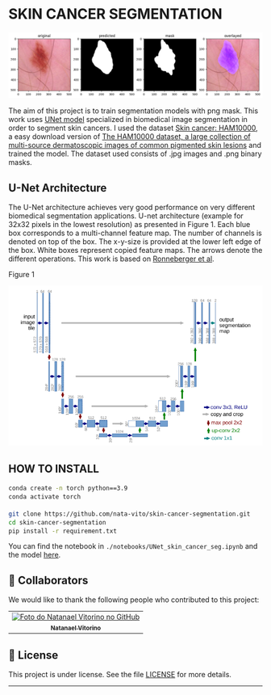 # SKIN CANCER SEGMENTATION

![alt text](./assets/results.png)

The aim of this project is to train segmentation models with png mask. This work uses [UNet model](https://arxiv.org/pdf/1505.04597) specialized in biomedical image segmentation in order to segment skin cancers. I used the dataset [Skin cancer: HAM10000](https://www.kaggle.com/datasets/surajghuwalewala/ham1000-segmentation-and-classification/data), a easy download version of [The HAM10000 dataset, a large collection of multi-source dermatoscopic images of common pigmented skin lesions](https://doi.org/10.7910/DVN/DBW86T) and trained the model. The dataset used consists of .jpg images and .png binary masks.


## U-Net Architecture

The U-Net architecture achieves very good performance on very different biomedical segmentation applications. U-net architecture (example for 32x32 pixels in the lowest resolution) as presented in Figure 1. Each blue box corresponds to a multi-channel feature map. The number of channels is denoted on top of the box. The x-y-size is provided at the lower left edge of the box. White boxes represent copied feature maps. The arrows denote the different operations. This work is based on [Ronneberger et al](https://arxiv.org/pdf/1505.04597).


Figure 1

![U-net architecture](image.png)


## HOW TO INSTALL
```sh
conda create -n torch python==3.9
conda activate torch

git clone https://github.com/nata-vito/skin-cancer-segmentation.git
cd skin-cancer-segmentation
pip install -r requirement.txt
```

You can find the notebook in ```./notebooks/UNet_skin_cancer_seg.ipynb``` and the model [here](https://huggingface.co/natavito/skin_cancer_seg/blob/main/README.md).

## 🤝 Collaborators

We would like to thank the following people who contributed to this project:

<table>
  <tr>
    <td align="center">
      <a href="#">
        <img src="https://avatars.githubusercontent.com/u/64169072?v=4" width="100px;" alt="Foto do Natanael Vitorino no GitHub"/><br>
        <sub>
          <b>Natanael Vitorino</b>
        </sub>
      </a>
    </td>
  </tr>
</table>


## 📝 License

This project is under license. See the file [LICENSE](LICENSE) for more details.

---
